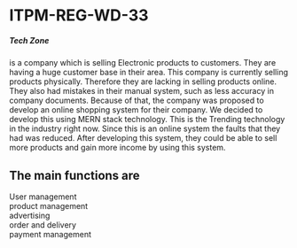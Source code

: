 # ITPM-REG-WD-33
<p class="has-line-data" data-line-start="0" data-line-end="1"> <h5>Tech Zone </h5> is a company which is selling Electronic products to customers. They are having a huge customer base in their area. This company is currently selling products physically. Therefore they are lacking in selling products online. They also had mistakes in their manual system, such as less accuracy in company documents. Because of that, the company was proposed to develop an online shopping system for their company. We decided to develop this using MERN stack technology. This is the Trending technology in the industry right now. Since this is an online system the faults that they had was reduced. After developing this system, they could be able to sell more products and gain more income by using this system.</p>

<h2 class="code-line" data-line-start=0 data-line-end=1 ><a id="The_main_functions_are_0"></a>The main functions are</h2>
<p class="has-line-data" data-line-start="1" data-line-end="6">User management<br>
product management<br>
advertising<br>
order and delivery<br>
payment management</p>
